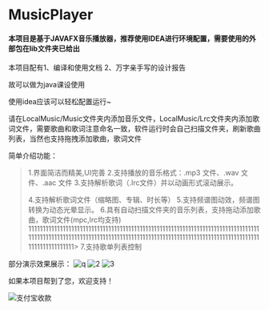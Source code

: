 # MusicPlayer
#### 本项目是基于JAVAFX音乐播放器，推荐使用IDEA进行环境配置，需要使用的外部包在lib文件夹已给出

本项目配有1、编译和使用文档 2、万字亲手写的设计报告

故可以做为java课设使用

使用idea应该可以轻松配置运行~

请在LocalMusic/Music文件夹内添加音乐文件，LocalMusic/Lrc文件夹内添加歌词文件，需要歌曲和歌词注意命名一致，软件运行时会自己扫描文件夹，刷新歌曲列表，当然也支持拖拽添加歌曲，歌词文件

简单介绍功能：

> 1.界面简洁而精美,UI完善
> 2.支持播放的音乐格式：.mp3 文件、.wav 文件、.aac 文件
> 3.支持解析歌词（.lrc文件）并以动画形式滚动展示。
>
> 4.支持解析歌词文件（缩略图、专辑、时长等）
> 5.支持频谱图动效，频谱图转换为动态光晕显示。
> 6.具有自动扫描文件夹的音乐列表，支持拖动添加歌曲，歌词文件(mpc,lrc均支持)
1111111111111111111111111111111111111111111111111111111111111111111111111111111111111111111111111111111111111111111111111111111111111111111111111111111111111111111111111111111111> 7.支持歌单列表控制

部分演示效果展示：
![q](https://user-images.githubusercontent.com/77653114/151657371-8ca3b4c9-1bbf-45ce-8e7a-ba33816cfe10.png)
![2](https://user-images.githubusercontent.com/77653114/151657372-d0d5ed4e-a75d-4ab4-a9ce-fcebcbc7e401.png)
![3](https://user-images.githubusercontent.com/77653114/151657373-02a8cf70-f6d6-4d4b-a596-53f7ae838ece.png)

如果本项目帮到了您，欢迎支持！

![支付宝收款](https://user-images.githubusercontent.com/77653114/151657322-9641a230-dd0b-42c8-bffb-4327fe4bda07.png)
